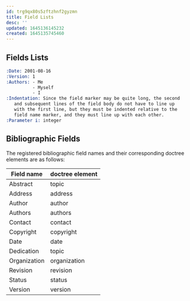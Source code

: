 ```yaml
---
id: trg9qx80s5zftzhnf2gyzmn
title: Field Lists
desc: ''
updated: 1645136145232
created: 1645135745460
---
```


## Fields Lists

```rst
:Date: 2001-08-16
:Version: 1
:Authors: - Me
          - Myself
          - I
:Indentation: Since the field marker may be quite long, the second
   and subsequent lines of the field body do not have to line up
   with the first line, but they must be indented relative to the
   field name marker, and they must line up with each other.
:Parameter i: integer
```

## Bibliographic Fields

The registered bibliographic field names and their corresponding doctree elements are as follows:

| Field name   | doctree element |
|--------------|-----------------|
| Abstract     | topic           |
| Address      | address         |
| Author       | author          |
| Authors      | authors         |
| Contact      | contact         |
| Copyright    | copyright       |
| Date         | date            |
| Dedication   | topic           |
| Organization | organization    |
| Revision     | revision        |
| Status       | status          |
| Version      | version         |
